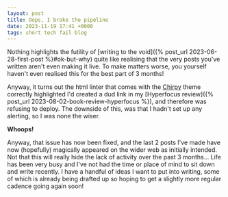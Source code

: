 ```yaml
---
layout: post
title: Oops, I broke the pipeline
date: 2023-11-19 17:41 +0000
tags: short tech fail blog
---
```


Nothing highlights the futility of [writing to the void]({% post_url 2023-06-28-first-post %}#ok-but-why) quite like realising that the very posts you've written aren't even making it live.
To make matters worse, you yourself haven't even realised this for the best part of 3 months!

Anyway, it turns out the html linter that comes with the [Chirpy](https://github.com/cotes2020/jekyll-theme-chirpy) theme correctly highlighted I'd created a dud link in my [Hyperfocus review]({% post_url 2023-08-02-book-review-hyperfocus %}), and therefore was refusing to deploy.
The downside of this, was that I hadn't set up any alerting, so I was none the wiser.

**Whoops!**

Anyway, that issue has now been fixed, and the last 2 posts I've made have now (hopefully) magically appeared on the wider web as initially intended.
Not that this will really hide the lack of activity over the past 3 months... Life has been very busy and I've not had the time or place of mind to sit down and write recently.
I have a handful of ideas I want to put into writing, some of which is already being drafted up so hoping to get a slightly more regular cadence going again soon!